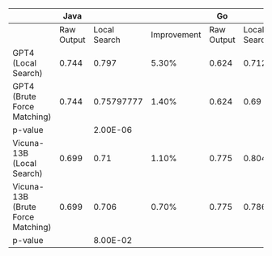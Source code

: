 |                                   | Java       |              |             | Go         |              |             |
| --------------------------------- | ---------- | ------------ | ----------- | ---------- | ------------ | ----------- |
|                                   | Raw Output | Local Search | Improvement | Raw Output | Local Search | Improvement |
| GPT4 (Local Search)               | 0.744      | 0.797        | 5.30%       | 0.624      | 0.712        | 8.80%       |
| GPT4 (Brute Force Matching)       | 0.744      | 0.75797777   | 1.40%       | 0.624      | 0.69         | 6.60%       |
| p-value                           |            | 2.00E-06     |             |            |              | 4.00E-07    |
| Vicuna-13B (Local Search)         | 0.699      | 0.71         | 1.10%       | 0.775      | 0.804        | 2.90%       |
| Vicuna-13B (Brute Force Matching) | 0.699      | 0.706        | 0.70%       | 0.775      | 0.786        | 1.10%       |
| p-value                           |            | 8.00E-02     |             |            |              | 2.00E-04    |